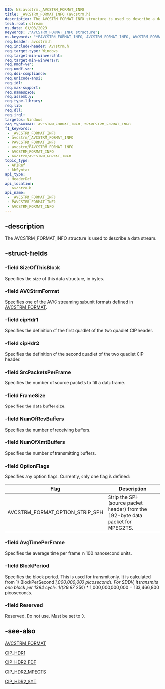 ```yaml
---
UID: NS:avcstrm._AVCSTRM_FORMAT_INFO
title: _AVCSTRM_FORMAT_INFO (avcstrm.h)
description: The AVCSTRM_FORMAT_INFO structure is used to describe a data stream.
tech.root: stream
ms.date: 03/03/2023
keywords: ["AVCSTRM_FORMAT_INFO structure"]
ms.keywords: "*PAVCSTRM_FORMAT_INFO, AVCSTRM_FORMAT_INFO, AVCSTRM_FORMAT_INFO structure [Streaming Media Devices], PAVCSTRM_FORMAT_INFO, PAVCSTRM_FORMAT_INFO structure pointer [Streaming Media Devices], _AVCSTRM_FORMAT_INFO, avcsref_e41f0bb0-8407-4338-9a68-46c00116ae92.xml, avcstrm/AVCSTRM_FORMAT_INFO, avcstrm/PAVCSTRM_FORMAT_INFO, stream.avcstrm_format_info"
req.header: avcstrm.h
req.include-header: Avcstrm.h
req.target-type: Windows
req.target-min-winverclnt: 
req.target-min-winversvr: 
req.kmdf-ver: 
req.umdf-ver: 
req.ddi-compliance: 
req.unicode-ansi: 
req.idl: 
req.max-support: 
req.namespace: 
req.assembly: 
req.type-library: 
req.lib: 
req.dll: 
req.irql: 
targetos: Windows
req.typenames: AVCSTRM_FORMAT_INFO, *PAVCSTRM_FORMAT_INFO
f1_keywords:
 - _AVCSTRM_FORMAT_INFO
 - avcstrm/_AVCSTRM_FORMAT_INFO
 - PAVCSTRM_FORMAT_INFO
 - avcstrm/PAVCSTRM_FORMAT_INFO
 - AVCSTRM_FORMAT_INFO
 - avcstrm/AVCSTRM_FORMAT_INFO
topic_type:
 - APIRef
 - kbSyntax
api_type:
 - HeaderDef
api_location:
 - avcstrm.h
api_name:
 - _AVCSTRM_FORMAT_INFO
 - PAVCSTRM_FORMAT_INFO
 - AVCSTRM_FORMAT_INFO
---
```


## -description

The AVCSTRM_FORMAT_INFO structure is used to describe a data stream.

## -struct-fields

### -field SizeOfThisBlock

Specifies the size of this data structure, in bytes.

### -field AVCStrmFormat

Specifies one of the AV/C streaming subunit formats defined in [AVCSTRM_FORMAT](./ne-avcstrm-_avcstrm_format.md).

### -field cipHdr1

Specifies the definition of the first quadlet of the two quadlet CIP header.

### -field cipHdr2

Specifies the definition of the second quadlet of the two quadlet CIP header.

### -field SrcPacketsPerFrame

Specifies the number of source packets to fill a data frame.

### -field FrameSize

Specifies the data buffer size.

### -field NumOfRcvBuffers

Specifies the number of receiving buffers.

### -field NumOfXmtBuffers

Specifies the number of transmitting buffers.

### -field OptionFlags

Specifies any option flags. Currently, only one flag is defined:

| Flag | Description |
|---|---|
| AVCSTRM_FORMAT_OPTION_STRIP_SPH | Strip the SPH (source packet header) from the 192-byte data packet for MPEG2TS. |

### -field AvgTimePerFrame

Specifies the average time per frame in 100 nanosecond units.

### -field BlockPeriod

Specifies the block period. This is used for transmit only. It is calculated from 1/ BlockPerSecond *1,000,000,000 picoseconds. For SDDV, it transmits one block per 1394 cycle. 1/(29.97* 250) * 1,000,000,000,000 = 133,466,800 picoseconds.

### -field Reserved

Reserved. Do not use. Must be set to 0.

## -see-also

[AVCSTRM_FORMAT](./ne-avcstrm-_avcstrm_format.md)

[CIP_HDR1](./ns-avcstrm-_cip_hdr1.md)

[CIP_HDR2_FDF](./ns-avcstrm-_cip_hdr2_fdf.md)

[CIP_HDR2_MPEGTS](./ns-avcstrm-_cip_hdr2_mpegts.md)

[CIP_HDR2_SYT](./ns-avcstrm-_cip_hdr2_syt.md)